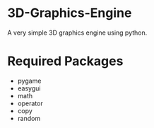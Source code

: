 # 3D-Graphics-Engine
A very simple 3D graphics engine using python.


# Required Packages
 - pygame
 - easygui
 - math
 - operator
 - copy
 - random
